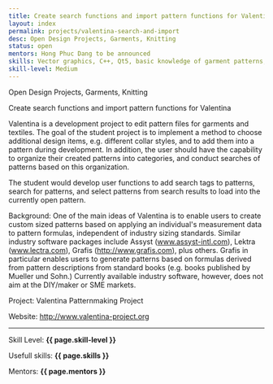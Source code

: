 ```yaml
---
title: Create search functions and import pattern functions for Valentina
layout: index
permalink: projects/valentina-search-and-import
desc: Open Design Projects, Garments, Knitting
status: open
mentors: Hong Phuc Dang to be announced
skills: Vector graphics, C++, Qt5, basic knowledge of garment patterns, basic knowledge of generating patterns from formulas
skill-level: Medium
---
```

Open Design Projects, Garments, Knitting


Create search functions and import pattern functions for Valentina


Valentina is a development project to edit pattern files for garments and textiles. The goal of the student project is to implement a method to choose additional design items, e.g. different collar styles, and to add them into a pattern during development.  In addition, the user should have the capability to organize their created patterns into categories, and conduct searches of patterns based on this organization. 

The student would develop user functions to add search tags to patterns, search for patterns, and select patterns from search results to load into the currently open pattern.

Background: One of the main ideas of Valentina is to enable users to create custom sized patterns based on applying an individual's measurement data to pattern formulas, independent of industry sizing standards. Similar industry software packages include Assyst (www.assyst-intl.com), Lektra (www.lectra.com), Grafis (http://www.grafis.com), plus others. Grafis in particular enables users to generate patterns based on formulas derived from pattern descriptions from standard books (e.g. books published by Mueller und Sohn.) Currently available industry software, however, does not aim at the DIY/maker or SME markets.

Project: Valentina Patternmaking Project

Website: http://www.valentina-project.org

* * *

Skill Level: **{{ page.skill-level }}**

Usefull skills: **{{ page.skills }}**

Mentors: **{{ page.mentors }}**
